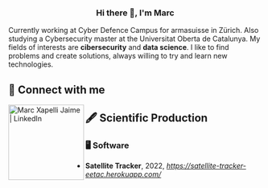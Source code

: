 
<h3 align="center">Hi there 👋, I'm Marc</h3>

Currently working at Cyber Defence Campus for armasuisse in Zürich. Also studying a Cybersecurity master at the Universitat Oberta de Catalunya. My fields of interests are **cibersecurity** and **data science**. I like to find problems and create solutions, always willing to try and learn new technologies.

<h2>💬 Connect with me</h2>

<a href="https://www.linkedin.com/in/marcxapelli/"><img align="left" src="https://media.licdn.com/dms/image/D4D03AQHnFusqVjC8KQ/profile-displayphoto-shrink_400_400/0/1665779752330?e=1698883200&v=beta&t=IoPuxUkA9h9mEsI5vl_d3C1FNVGU8aifQwOnesi_x9g" alt="Marc Xapelli Jaime | LinkedIn" width="150px"/></a>



<h2>🖋 Scientific Production</h2>

<h3>🖥 Software</h3>

- **Satellite Tracker**, 2022, *https://satellite-tracker-eetac.herokuapp.com/*

<!---
<h3>📄 Papers</h3>





<h3>👨🏽‍💼 Congresses</h3>


<h3>📊 Posters</h3>

-->


